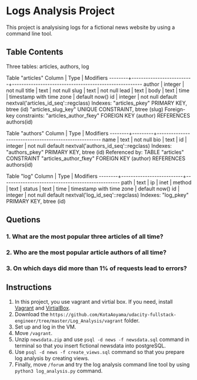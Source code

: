 # Logs Analysis Project
This project is analysising logs for a fictional news website by using a command line tool.

## Table Contents
Three tables: articles, authors, log

Table "articles"
 Column |           Type           |                       Modifiers
--------+--------------------------+-------------------------------------------------------
 author | integer                  | not null
 title  | text                     | not null
 slug   | text                     | not null
 lead   | text                     |
 body   | text                     |
 time   | timestamp with time zone | default now()
 id     | integer                  | not null default nextval('articles_id_seq'::regclass)
Indexes:
    "articles_pkey" PRIMARY KEY, btree (id)
    "articles_slug_key" UNIQUE CONSTRAINT, btree (slug)
Foreign-key constraints:
    "articles_author_fkey" FOREIGN KEY (author) REFERENCES authors(id)


 Table "authors"
 Column |  Type   |                      Modifiers
--------+---------+------------------------------------------------------
 name   | text    | not null
 bio    | text    |
 id     | integer | not null default nextval('authors_id_seq'::regclass)
Indexes:
    "authors_pkey" PRIMARY KEY, btree (id)
Referenced by:
    TABLE "articles" CONSTRAINT "articles_author_fkey" FOREIGN KEY (author) REFERENCES authors(id)


Table "log"
 Column |           Type           |                    Modifiers
--------+--------------------------+--------------------------------------------------
 path   | text                     |
 ip     | inet                     |
 method | text                     |
 status | text                     |
 time   | timestamp with time zone | default now()
 id     | integer                  | not null default nextval('log_id_seq'::regclass)
Indexes:
    "log_pkey" PRIMARY KEY, btree (id)


## Quetions

### 1. What are the most popular three articles of all time?
### 2. Who are the most popular article authors of all time?
### 3. On which days did more than 1% of requests lead to errors?


## Instructions

1. In this project, you use vagrant and virtial box. If you need, install [Vagrant](https://www.vagrantup.com/) and [VirtialBox](https://www.virtualbox.org/wiki/Download_Old_Builds_5_1).
2. Download the ``https://github.com/KotaAoyama/udacity-fullstack-engineer/tree/master/Log_Analysis/vagrant`` folder.
3. Set up and log in the VM.
4. Move ``/vagrant``.
5. Unzip ``newsdata.zip`` and use ``psql -d news -f newsdata.sql`` command in terminal so that you insert fictional newsdata into postgreSQL.
6. Use ``psql -d news -f create_views.sql`` command so that you prepare log analysis by creating views. 
7. Finally, move ``/forum`` and try the log analysis command line tool by using ``python3 log_analysis.py`` command. 
 
